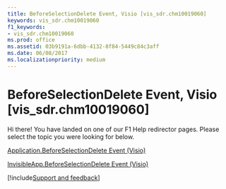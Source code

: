 ```yaml
---
title: BeforeSelectionDelete Event, Visio [vis_sdr.chm10019060]
keywords: vis_sdr.chm10019060
f1_keywords:
- vis_sdr.chm10019060
ms.prod: office
ms.assetid: 03b9191a-6dbb-4132-8f84-5449c84c3aff
ms.date: 06/08/2017
ms.localizationpriority: medium
---
```



# BeforeSelectionDelete Event, Visio [vis_sdr.chm10019060]

Hi there! You have landed on one of our F1 Help redirector pages. Please select the topic you were looking for below.

[Application.BeforeSelectionDelete Event (Visio)](https://msdn.microsoft.com/library/4384f7b1-9e88-9a73-a452-5943fb40f18b%28Office.15%29.aspx)

[InvisibleApp.BeforeSelectionDelete Event (Visio)](https://msdn.microsoft.com/library/a5407295-e103-dc71-6655-df708aa905a3%28Office.15%29.aspx)

[!include[Support and feedback](~/includes/feedback-boilerplate.md)]